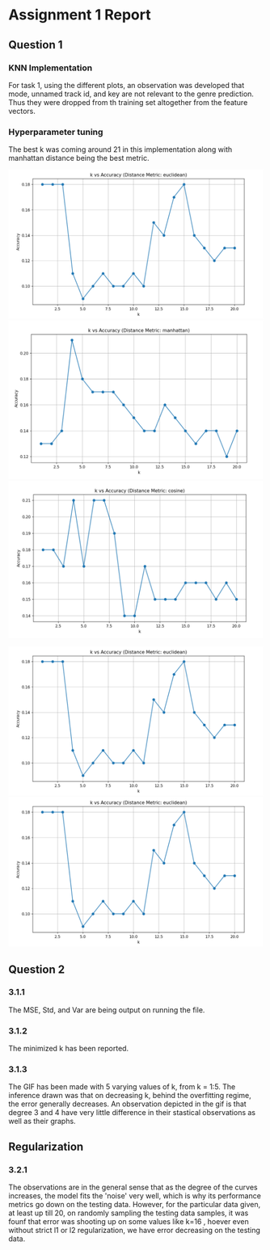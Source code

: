 # Assignment 1 Report


## Question 1

### KNN Implementation

For task 1, using the different plots, an observation was developed that mode, unnamed track id, and key are not relevant to the genre prediction.
Thus they were dropped from th training set altogether from the feature vectors.


### Hyperparameter tuning

The best k was coming around 21 in this implementation along with manhattan distance being the best metric.

![Statistical Inference](figures/Screenshot%202024-08-25%20175627.png)
![Statistical Inference](figures/Screenshot%202024-08-25%20175529.png)
![Statistical Inference](figures/Screenshot%202024-08-25%20175354.png)


![Statistical Inference](figures/Screenshot%202024-08-25%20175627.png)
![Statistical Inference](figures/Screenshot%202024-08-25%20175627.png)

## Question 2

### 3.1.1
The MSE, Std, and Var are being output on running the file.

### 3.1.2
The minimized k has been reported.

### 3.1.3

The GIF has been made with 5 varying values of k, from k = 1:5. The inference drawn was that on decreasing k, behind the overfitting regime, the error generally decreases. 
An observation depicted in the gif is that degree 3 and 4 have very little difference in their stastical observations as well as their graphs.

## Regularization

### 3.2.1

The observations are in the general sense that as the degree of the curves increases, the model fits the 'noise' very well, which is why its performance metrics go down on the testing data. However, for the particular data given, at least up till 20, on randomly sampling the testing data samples, it was founf that error was shooting up on some values like k=16 , hoever even without strict l1 or l2 regularization, we have error decreasing on the testing data.






